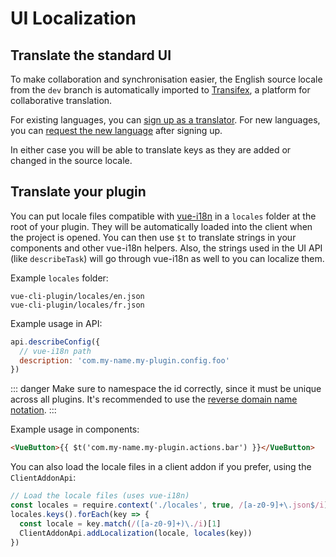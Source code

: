 # UI Localization

## Translate the standard UI

To make collaboration and synchronisation easier, the English source locale from the `dev` branch is automatically imported to [Transifex](https://www.transifex.com/vuejs/vue-cli/dashboard/), a platform for collaborative translation.

For existing languages, you can [sign up as a translator](https://www.transifex.com/vuejs/vue-cli/dashboard/).
For new languages, you can [request the new language](https://www.transifex.com/vuejs/vue-cli/dashboard/) after signing up.

In either case you will be able to translate keys as they are added or changed in the source locale.

## Translate your plugin

You can put locale files compatible with [vue-i18n](https://github.com/kazupon/vue-i18n) in a `locales` folder at the root of your plugin. They will be automatically loaded into the client when the project is opened. You can then use `$t` to translate strings in your components and other vue-i18n helpers. Also, the strings used in the UI API (like `describeTask`) will go through vue-i18n as well to you can localize them.

Example `locales` folder:

```
vue-cli-plugin/locales/en.json
vue-cli-plugin/locales/fr.json
```

Example usage in API:

```js
api.describeConfig({
  // vue-i18n path
  description: 'com.my-name.my-plugin.config.foo'
})
```

::: danger
Make sure to namespace the id correctly, since it must be unique across all plugins. It's recommended to use the [reverse domain name notation](https://en.wikipedia.org/wiki/Reverse_domain_name_notation).
:::

Example usage in components:

```html
<VueButton>{{ $t('com.my-name.my-plugin.actions.bar') }}</VueButton>
```

You can also load the locale files in a client addon if you prefer, using the `ClientAddonApi`:

```js
// Load the locale files (uses vue-i18n)
const locales = require.context('./locales', true, /[a-z0-9]+\.json$/i)
locales.keys().forEach(key => {
  const locale = key.match(/([a-z0-9]+)\./i)[1]
  ClientAddonApi.addLocalization(locale, locales(key))
})
```
